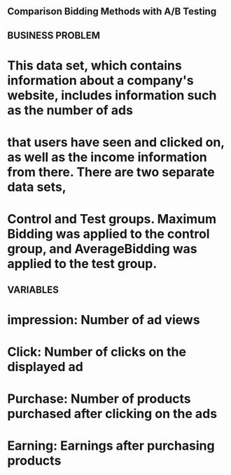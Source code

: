 ## Comparison Bidding Methods with A/B Testing

## BUSINESS PROBLEM

# This data set, which contains information about a company's website, includes information such as the number of ads
# that users have seen and clicked on, as well as the income information from there. There are two separate data sets,
# Control and Test groups. Maximum Bidding was applied to the control group, and AverageBidding was applied to the test group.

## VARIABLES

# impression: Number of ad views
# Click: Number of clicks on the displayed ad
# Purchase: Number of products purchased after clicking on the ads
# Earning: Earnings after purchasing products

